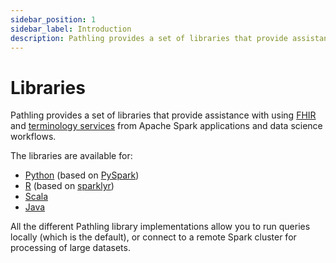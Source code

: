 ```yaml
---
sidebar_position: 1
sidebar_label: Introduction
description: Pathling provides a set of libraries that provide assistance with using FHIR and terminology services from Apache Spark applications and data science workflows.
---
```


# Libraries

Pathling provides a set of libraries that provide assistance with
using [FHIR](https://hl7.org/fhir/R4)
and [terminology services](https://hl7.org/fhir/R4/terminology-service.html) from
Apache Spark applications and data science workflows.

The libraries are available for:

- [Python](pathname:///docs/python/pathling.html) (based on [PySpark](https://spark.apache.org/docs/latest/api/python/reference/index.html))
- [R](pathname:///docs/r/index.html) (based on [sparklyr](https://spark.posit.co/))
- [Scala](pathname:///docs/scala/au/csiro/pathling/index.html)
- [Java](pathname:///docs/java/index.html)

All the different Pathling library implementations allow you to run queries 
locally (which is the default), or connect to a remote Spark cluster for 
processing of large datasets.
